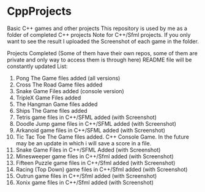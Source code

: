 # CppProjects
Basic C++ games and other projects 
This repository is used by me as a folder of completed C++ projects
Note for C++/Sfml projects. If you only want to see the result I uploaded the Screenshot of each game in the folder.


Projects Completed (Some of them have their own repos, some of them are private and only way to access them is through here)
README file will be constantly updated
List:
1. Pong The Game files added (all versions)
2. Cross The Road Game files added
3. Snake Game Files added (console version)
4. TripleX Game Files added
4. The Hangman Game files added
5. Ships The Game files added
6. Tetris game files in C++/SFML added (with Screenshot)
7. Doodle Jump game files in C++/SFML added (with Screenshot)
8. Arkanoid game files in C++/SFML added (with Screenshot)
9. Tic Tac Toe The Game files added. C++ Console Game. In the future may be an update in which i will save a score in a file.
10. Snake Game Files in C++/SFML Added (with Screenshot)
11. Minesweeper game files in C++/Sfml added (with Screenshot)
12. Fifteen Puzzle game files in C++/Sfml added (with Screenshot)
13. Racing (Top Down) game files in C++/Sfml added (with Screenshot)
14. Outrun game files in C++/Sfml added (with Screenshot)
15. Xonix game files in C++/Sfml added (with Screenshot)
